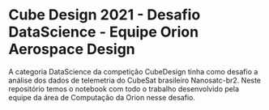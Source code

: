 # Cube Design 2021 - Desafio DataScience - Equipe Orion Aerospace Design

A categoria DataScience da competição CubeDesign tinha como desafio a análise dos dados de telemetria do CubeSat brasileiro Nanosatc-br2.
Neste repositório temos o notebook com todo o trabalho desenvolvido pela equipe da área de Computação da Orion nesse desafio.